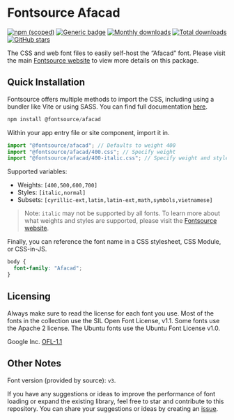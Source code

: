 # Fontsource Afacad

[![npm (scoped)](https://img.shields.io/npm/v/@fontsource/afacad?color=brightgreen)](https://www.npmjs.com/package/@fontsource/afacad) [![Generic badge](https://img.shields.io/badge/fontsource-passing-brightgreen)](https://github.com/fontsource/fontsource) [![Monthly downloads](https://badgen.net/npm/dm/@fontsource/afacad)](https://github.com/fontsource/fontsource) [![Total downloads](https://badgen.net/npm/dt/@fontsource/afacad)](https://github.com/fontsource/fontsource) [![GitHub stars](https://img.shields.io/github/stars/fontsource/fontsource.svg?style=social&label=Star)](https://github.com/fontsource/fontsource/stargazers)

The CSS and web font files to easily self-host the “Afacad” font. Please visit the main [Fontsource website](https://fontsource.org/fonts/afacad) to view more details on this package.

## Quick Installation

Fontsource offers multiple methods to import the CSS, including using a bundler like Vite or using SASS. You can find full documentation [here](https://fontsource.org/docs/getting-started/introduction).

```javascript
npm install @fontsource/afacad
```

Within your app entry file or site component, import it in.

```javascript
import "@fontsource/afacad"; // Defaults to weight 400
import "@fontsource/afacad/400.css"; // Specify weight
import "@fontsource/afacad/400-italic.css"; // Specify weight and style
```

Supported variables:
- Weights: `[400,500,600,700]`
- Styles: `[italic,normal]`
- Subsets: `[cyrillic-ext,latin,latin-ext,math,symbols,vietnamese]`

> Note: `italic` may not be supported by all fonts. To learn more about what weights and styles are supported, please visit the [Fontsource website](https://fontsource.org/fonts/afacad).

Finally, you can reference the font name in a CSS stylesheet, CSS Module, or CSS-in-JS.

```css
body {
  font-family: "Afacad";
}
```

## Licensing
Always make sure to read the license for each font you use. Most of the fonts in the collection use the SIL Open Font License, v1.1. Some fonts use the Apache 2 license. The Ubuntu fonts use the Ubuntu Font License v1.0.

Google Inc.
[OFL-1.1](http://scripts.sil.org/OFL)

## Other Notes
Font version (provided by source): `v3`.

If you have any suggestions or ideas to improve the performance of font loading or expand the existing library, feel free to star and contribute to this repository. You can share your suggestions or ideas by creating an [issue](https://github.com/fontsource/fontsource/issues).